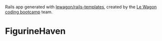 Rails app generated with [lewagon/rails-templates](https://github.com/lewagon/rails-templates), created by the [Le Wagon coding bootcamp](https://www.lewagon.com) team.
# FigurineHaven
